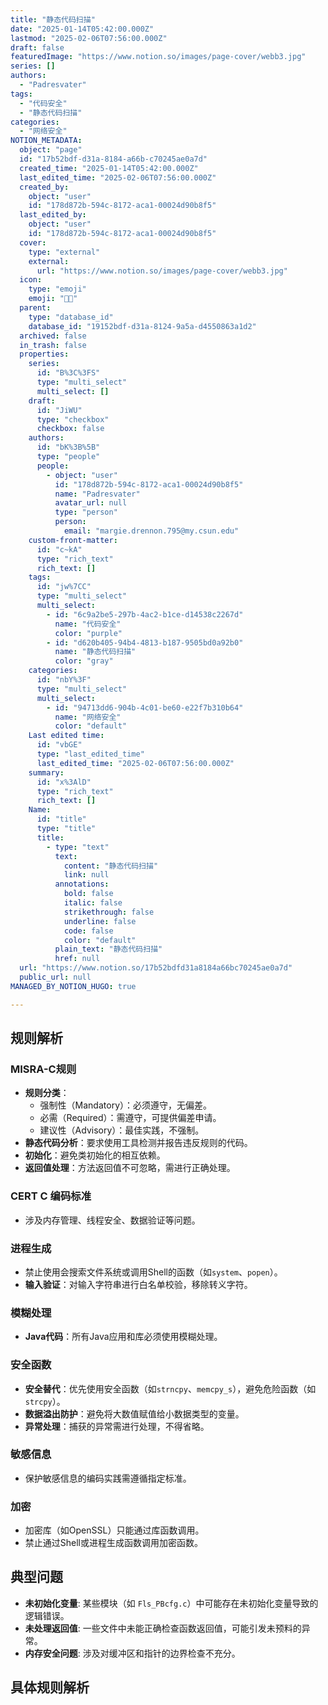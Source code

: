 ```yaml
---
title: "静态代码扫描"
date: "2025-01-14T05:42:00.000Z"
lastmod: "2025-02-06T07:56:00.000Z"
draft: false
featuredImage: "https://www.notion.so/images/page-cover/webb3.jpg"
series: []
authors:
  - "Padresvater"
tags:
  - "代码安全"
  - "静态代码扫描"
categories:
  - "网络安全"
NOTION_METADATA:
  object: "page"
  id: "17b52bdf-d31a-8184-a66b-c70245ae0a7d"
  created_time: "2025-01-14T05:42:00.000Z"
  last_edited_time: "2025-02-06T07:56:00.000Z"
  created_by:
    object: "user"
    id: "178d872b-594c-8172-aca1-00024d90b8f5"
  last_edited_by:
    object: "user"
    id: "178d872b-594c-8172-aca1-00024d90b8f5"
  cover:
    type: "external"
    external:
      url: "https://www.notion.so/images/page-cover/webb3.jpg"
  icon:
    type: "emoji"
    emoji: "🧑‍💻"
  parent:
    type: "database_id"
    database_id: "19152bdf-d31a-8124-9a5a-d4550863a1d2"
  archived: false
  in_trash: false
  properties:
    series:
      id: "B%3C%3FS"
      type: "multi_select"
      multi_select: []
    draft:
      id: "JiWU"
      type: "checkbox"
      checkbox: false
    authors:
      id: "bK%3B%5B"
      type: "people"
      people:
        - object: "user"
          id: "178d872b-594c-8172-aca1-00024d90b8f5"
          name: "Padresvater"
          avatar_url: null
          type: "person"
          person:
            email: "margie.drennon.795@my.csun.edu"
    custom-front-matter:
      id: "c~kA"
      type: "rich_text"
      rich_text: []
    tags:
      id: "jw%7CC"
      type: "multi_select"
      multi_select:
        - id: "6c9a2be5-297b-4ac2-b1ce-d14538c2267d"
          name: "代码安全"
          color: "purple"
        - id: "d620b405-94b4-4813-b187-9505bd0a92b0"
          name: "静态代码扫描"
          color: "gray"
    categories:
      id: "nbY%3F"
      type: "multi_select"
      multi_select:
        - id: "94713dd6-904b-4c01-be60-e22f7b310b64"
          name: "网络安全"
          color: "default"
    Last edited time:
      id: "vbGE"
      type: "last_edited_time"
      last_edited_time: "2025-02-06T07:56:00.000Z"
    summary:
      id: "x%3AlD"
      type: "rich_text"
      rich_text: []
    Name:
      id: "title"
      type: "title"
      title:
        - type: "text"
          text:
            content: "静态代码扫描"
            link: null
          annotations:
            bold: false
            italic: false
            strikethrough: false
            underline: false
            code: false
            color: "default"
          plain_text: "静态代码扫描"
          href: null
  url: "https://www.notion.so/17b52bdfd31a8184a66bc70245ae0a7d"
  public_url: null
MANAGED_BY_NOTION_HUGO: true

---
```



## 规则解析


### **MISRA-C规则**

- **规则分类**：
	- 强制性（Mandatory）：必须遵守，无偏差。
	- 必需（Required）：需遵守，可提供偏差申请。
	- 建议性（Advisory）：最佳实践，不强制。
- **静态代码分析**：要求使用工具检测并报告违反规则的代码。
- **初始化**：避免类初始化的相互依赖。
- **返回值处理**：方法返回值不可忽略，需进行正确处理。

### **CERT C 编码标准**

- 涉及内存管理、线程安全、数据验证等问题。

### **进程生成**

- 禁止使用会搜索文件系统或调用Shell的函数（如`system`、`popen`）。
- **输入验证**：对输入字符串进行白名单校验，移除转义字符。

### **模糊处理**

- **Java代码**：所有Java应用和库必须使用模糊处理。

### **安全函数**

- **安全替代**：优先使用安全函数（如`strncpy`、`memcpy_s`），避免危险函数（如`strcpy`）。
- **数据溢出防护**：避免将大数值赋值给小数据类型的变量。
- **异常处理**：捕获的异常需进行处理，不得省略。

### **敏感信息**

- 保护敏感信息的编码实践需遵循指定标准。

### **加密**

- 加密库（如OpenSSL）只能通过库函数调用。
- 禁止通过Shell或进程生成函数调用加密函数。

## 典型问题

- **未初始化变量**: 某些模块（如 `Fls_PBcfg.c`）中可能存在未初始化变量导致的逻辑错误。
- **未处理返回值**: 一些文件中未能正确检查函数返回值，可能引发未预料的异常。
- **内存安全问题**: 涉及对缓冲区和指针的边界检查不充分。

## 具体规则解析



